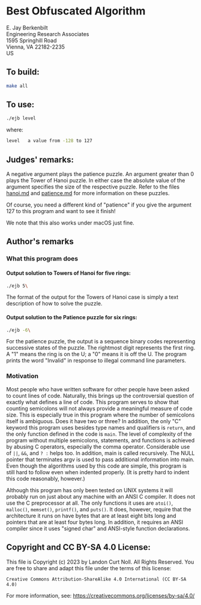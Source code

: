 # Best Obfuscated Algorithm

E. Jay Berkenbilt\
Engineering Research Associates\
1595 Springhill Road\
Vienna, VA 22182-2235\
US

## To build:

```sh
make all
```

## To use:

```sh
./ejb level
```

where:

```sh
level   a value from -128 to 127
```

## Judges' remarks:

A negative argument plays the patience puzzle.  An argument
greater than 0 plays the Tower of Hanoi puzzle.  In either case
the absolute value of the argument specifies the size of the
respective puzzle.  Refer to the files [hanoi.md](hanoi.md) and
[patience.md](patience.md) for more information on these puzzles.

Of course, you need a different kind of "patience" if you give
the argument 127 to this program and want to see it finish!

We note that this also works under macOS just fine.

## Author's remarks

### What this program does

#### Output solution to Towers of Hanoi for five rings:

```sh
./ejb 5\
```

The format of the output for the Towers of Hanoi case is simply a
text description of how to solve the puzzle.

#### Output solution to the Patience puzzle for six rings:

```sh
./ejb -6\
```


For the patience puzzle, the output is a sequence binary codes representing
successive states of the puzzle.  The rightmost digit represents the first ring.
A "1" means the ring is on the U; a "0" means it is off the U.  The program
prints the word "Invalid" in response to illegal command line parameters.


### Motivation

Most people who have written software for other people have been
asked to count lines of code.  Naturally, this brings up the
controversial question of exactly what defines a line of code.
This program serves to show that counting semicolons will not
always provide a meaningful measure of code size.  This is
especially true in this program where the number of semicolons
itself is ambiguous.  Does it have two or three?  In addition, the
only "C" keyword this program uses besides type names and
qualifiers is `return`, and the only function defined in the code
is `main`.  The level of complexity of the program without multiple
semicolons, statements, and functions is achieved by abusing C
operators, especially the comma operator.  Considerable use of `||`,
`&&`, and `? :` helps too.  In addition, main is called recursively.
The NULL pointer that terminates argv is used to pass additional
information into main.  Even though the algorithms used by this
code are simple, this program is still hard to follow even when
indented properly.  (It is pretty hard to indent this code
reasonably, however.)

Although this program has only been tested on UNIX systems it will probably run
on just about any machine with an ANSI C compiler.  It does not use the C
preprocessor at all.  The only functions it uses are `atoi()`, `malloc()`,
`memset()`, `printf()`, and `puts()`.  It does, however, require that the
architecture it runs on have bytes that are at least eight bits long and
pointers that are at least four bytes long.  In addition, it requires an ANSI
compiler since it uses "signed char" and ANSI-style function declarations.

## Copyright and CC BY-SA 4.0 License:

This file is Copyright (c) 2023 by Landon Curt Noll.  All Rights Reserved.
You are free to share and adapt this file under the terms of this license:

    Creative Commons Attribution-ShareAlike 4.0 International (CC BY-SA 4.0)

For more information, see: https://creativecommons.org/licenses/by-sa/4.0/
